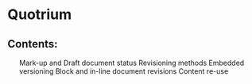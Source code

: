 <!DOCTYPE html PUBLIC "-//W3C//DTD XHTML 1.0 Transitional//EN" "http://www.w3.org/TR/xhtml1/DTD/xhtml1-transitional.dtd"
<html xmlns="http://www.w3.org/1999/xhtml">
# Quotrium
<meta name="devOp_Quotrium" content="Mark up and revisioning theory">
<head>

<body>
<h2>Contents:</h2>
<p><ol>
  Mark-up and Draft document status
  Revisioning methods
  Embedded versioning
  Block and in-line document revisions
  Content re-use </ol></p>
  
</body>
</head>
